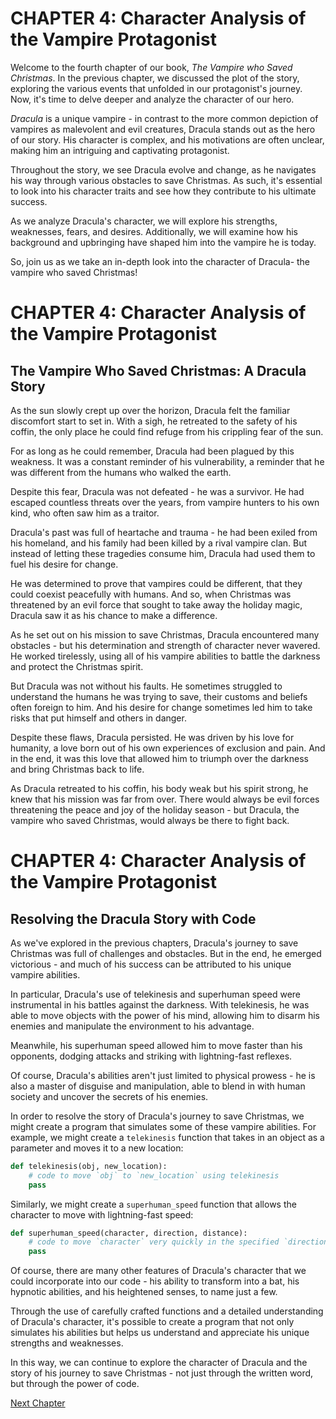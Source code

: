 # CHAPTER 4: Character Analysis of the Vampire Protagonist

Welcome to the fourth chapter of our book, *The Vampire who Saved Christmas*. In the previous chapter, we discussed the plot of the story, exploring the various events that unfolded in our protagonist's journey. Now, it's time to delve deeper and analyze the character of our hero.

*Dracula* is a unique vampire - in contrast to the more common depiction of vampires as malevolent and evil creatures, Dracula stands out as the hero of our story. His character is complex, and his motivations are often unclear, making him an intriguing and captivating protagonist.

Throughout the story, we see Dracula evolve and change, as he navigates his way through various obstacles to save Christmas. As such, it's essential to look into his character traits and see how they contribute to his ultimate success.

As we analyze Dracula's character, we will explore his strengths, weaknesses, fears, and desires. Additionally, we will examine how his background and upbringing have shaped him into the vampire he is today.

So, join us as we take an in-depth look into the character of Dracula- the vampire who saved Christmas!
# CHAPTER 4: Character Analysis of the Vampire Protagonist

## The Vampire Who Saved Christmas: A Dracula Story

As the sun slowly crept up over the horizon, Dracula felt the familiar discomfort start to set in. With a sigh, he retreated to the safety of his coffin, the only place he could find refuge from his crippling fear of the sun.

For as long as he could remember, Dracula had been plagued by this weakness. It was a constant reminder of his vulnerability, a reminder that he was different from the humans who walked the earth.

Despite this fear, Dracula was not defeated - he was a survivor. He had escaped countless threats over the years, from vampire hunters to his own kind, who often saw him as a traitor.

Dracula's past was full of heartache and trauma - he had been exiled from his homeland, and his family had been killed by a rival vampire clan. But instead of letting these tragedies consume him, Dracula had used them to fuel his desire for change.

He was determined to prove that vampires could be different, that they could coexist peacefully with humans. And so, when Christmas was threatened by an evil force that sought to take away the holiday magic, Dracula saw it as his chance to make a difference.

As he set out on his mission to save Christmas, Dracula encountered many obstacles - but his determination and strength of character never wavered. He worked tirelessly, using all of his vampire abilities to battle the darkness and protect the Christmas spirit.

But Dracula was not without his faults. He sometimes struggled to understand the humans he was trying to save, their customs and beliefs often foreign to him. And his desire for change sometimes led him to take risks that put himself and others in danger.

Despite these flaws, Dracula persisted. He was driven by his love for humanity, a love born out of his own experiences of exclusion and pain. And in the end, it was this love that allowed him to triumph over the darkness and bring Christmas back to life.

As Dracula retreated to his coffin, his body weak but his spirit strong, he knew that his mission was far from over. There would always be evil forces threatening the peace and joy of the holiday season - but Dracula, the vampire who saved Christmas, would always be there to fight back.
# CHAPTER 4: Character Analysis of the Vampire Protagonist

## Resolving the Dracula Story with Code

As we've explored in the previous chapters, Dracula's journey to save Christmas was full of challenges and obstacles. But in the end, he emerged victorious - and much of his success can be attributed to his unique vampire abilities.

In particular, Dracula's use of telekinesis and superhuman speed were instrumental in his battles against the darkness. With telekinesis, he was able to move objects with the power of his mind, allowing him to disarm his enemies and manipulate the environment to his advantage.

Meanwhile, his superhuman speed allowed him to move faster than his opponents, dodging attacks and striking with lightning-fast reflexes.

Of course, Dracula's abilities aren't just limited to physical prowess - he is also a master of disguise and manipulation, able to blend in with human society and uncover the secrets of his enemies.

In order to resolve the story of Dracula's journey to save Christmas, we might create a program that simulates some of these vampire abilities. For example, we might create a `telekinesis` function that takes in an object as a parameter and moves it to a new location:

```python
def telekinesis(obj, new_location):
    # code to move `obj` to `new_location` using telekinesis
    pass
```

Similarly, we might create a `superhuman_speed` function that allows the character to move with lightning-fast speed:

```python
def superhuman_speed(character, direction, distance):
    # code to move `character` very quickly in the specified `direction` and `distance`
    pass
```

Of course, there are many other features of Dracula's character that we could incorporate into our code - his ability to transform into a bat, his hypnotic abilities, and his heightened senses, to name just a few.

Through the use of carefully crafted functions and a detailed understanding of Dracula's character, it's possible to create a program that not only simulates his abilities but helps us understand and appreciate his unique strengths and weaknesses.

In this way, we can continue to explore the character of Dracula and the story of his journey to save Christmas - not just through the written word, but through the power of code.


[Next Chapter](05_Chapter05.md)